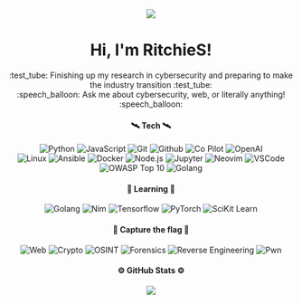 <div align="center">
  <a href="https://twitter.com/RS_Sec"><img src="https://img.shields.io/badge/-Twitter-000000?style=for-the-badge&logo=twitter&logoColor=white"></a>
  <!-- <a href="https://t.me/"><img src="https://img.shields.io/badge/-TELEGRAM-000000?style=for-the-badge&logo=telegram&logoColor=white"></a> -->
  <!-- <a href="https://ritchies.github.io/"><img src="https://img.shields.io/badge/-MY%20BLOG-000000?style=for-the-badge&logo=react&logoColor=white"></a> -->
  <!-- <a href=""><img src="https://img.shields.io/badge/-HackerOne-000?style=for-the-badge&logo=hackerone"></a>
  <a href=""><img src="https://img.shields.io/badge/-Bugcrowd-000?style=for-the-badge&logo=bugcrowd"></a>
  <a href=""><img src="https://img.shields.io/badge/-Intigriti-000?style=for-the-badge&logo=intigriti"></a> -->
</div>

<h1 align="center">Hi, I'm RitchieS!</h1>

<p align="center">
  :test_tube: Finishing up my research in cybersecurity and preparing to make the industry transition :test_tube:
  <br>
  :speech_balloon: Ask me about cybersecurity, web, or literally anything! :speech_balloon:
</p>

<div align="center">
  <h4>🛰️ Tech 🛰️</h4>
  <img src="https://img.shields.io/badge/-Python-111?&logo=Python" alt="Python">
  <img src="https://img.shields.io/badge/-JavaScript-111?&logo=JavaScript" alt="JavaScript">
  <img src="https://img.shields.io/badge/-Git-111?&logo=git" alt="Git">
  <img src="https://img.shields.io/badge/-GitHub-111?&logo=github" alt="Github">
  <img src="https://img.shields.io/badge/-Co--Pilot-111?&logo=github" alt="Co Pilot">
  <img src="https://img.shields.io/badge/-OpenAI-111?&logo=openai" alt="OpenAI">
  <br>
  <img src="https://img.shields.io/badge/-Linux-111?&logo=Linux" alt="Linux">
  <img src="https://img.shields.io/badge/-Ansible-111?&logo=ansible" alt="Ansible">
  <img src="https://img.shields.io/badge/-Docker-111?&logo=Docker" alt="Docker">
  <img src="https://img.shields.io/badge/-Node.js-111?&logo=node.js" alt="Node.js">
  <img src="https://img.shields.io/badge/-Jupyter-111?&logo=jupyter" alt="Jupyter">
  <img src="https://img.shields.io/badge/-Neovim-111?&logo=neovim" alt="Neovim">
  <img src="https://img.shields.io/badge/-VSCode-111?&logo=visualstudiocode" alt="VSCode">
  <br>
  <img src="https://img.shields.io/badge/-OWASP%20Top--10-111?&logo=owasp" alt="OWASP Top 10">
  <img src="https://img.shields.io/badge/-%F0%9F%9A%A9%20CTF%20Player-111" alt="Golang">

  <h4>🌱 Learning 🌱</h4>
  <img src="https://img.shields.io/badge/-Golang-222?&logo=go" alt="Golang">
  <img src="https://img.shields.io/badge/-Nim-222?&logo=nim" alt="Nim">
  <img src="https://img.shields.io/badge/-TensorFlow-222?&logo=tensorflow" alt="Tensorflow">
  <img src="https://img.shields.io/badge/-PyTorch-222?&logo=pytorch" alt="PyTorch">
  <img src="https://img.shields.io/badge/-SciKit--Learn-222?&logo=scikitlearn" alt="SciKit Learn">
</div>

<!-- No CVE's yet..
<div align="center">
  <h4>🐛 My bugs 🐛</h4>
  <a href="https://cve.mitre.org/cgi-bin/cvename.cgi?name=CVE-1234-56789"><img src="https://img.shields.io/badge/-🐛%20CVE--1234--56789-000"></a>
</div> -->

<div align="center">
  <h4>🚩 Capture the flag 🚩</h4>
  <img src="https://img.shields.io/badge/-%F0%9F%95%B8%20Web%2B%2B-333" alt="Web">
  <img src="https://img.shields.io/badge/-%F0%9F%94%90%20Crypto%2B-333" alt="Crypto">
  <img src="https://img.shields.io/badge/-%F0%9F%93%B0%20OSINT%2B-333" alt="OSINT">
  <img src="https://img.shields.io/badge/-%F0%9F%94%8D%20Forensics-333" alt="Forensics">
  <img src="https://img.shields.io/badge/-%F0%9F%94%AC%20%20Reverse%20Engineering-333" alt="Reverse Engineering">
  <img src="https://img.shields.io/badge/-%F0%9F%92%89%20Pwn-333" alt="Pwn">
</div>

<div align="center">
  <h4>⚙️ GitHub Stats ⚙️</h4>
  <a href="https://github.com/RitchieS?tab=repositories&type=source">
    <!-- <img align="left" width=390 src="https://github-readme-streak-stats.herokuapp.com/?user=RitchieS&theme=react&border=61dafb&hide_border=true" /> -->
    <!-- <img align="right" width=390 src="https://github-readme-stats.vercel.app/api?username=RitchieS&show_icons=true&theme=react&border_color=61dafb&hide_border=true" /> -->
    <img align="center" src="https://github-readme-stats.vercel.app/api?username=RitchieS&hide_title=true&show_icons=true&theme=react&border_color=ffffff&hide_border=false&include_all_commits=false&count_private=false&line_height=22&border_radius=25&hide=issues&custom_title=Github%20Stats" />
    <br>
    <!-- <img align="center" src="https://github-readme-stats.vercel.app/api/top-langs/?username=RitchieS&hide=excluded&title_color=61dafb&text_color=ffffff&icon_color=61dafb&bg_color=20232a&langs_count=8&layout=compact&border_color=ffffff&hide_border=false&border_radius=25&langs_count=8" /> -->
    <!-- <img src="https://activity-graph.herokuapp.com/graph?username=RitchieS&theme=react-dark&bg_color=20232a&hide_border=true" width="100%"/> -->
  </a>
</div>
